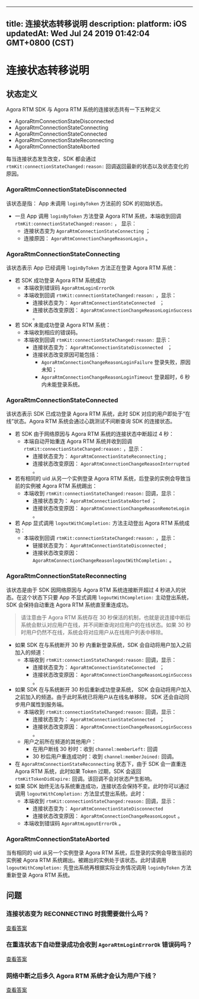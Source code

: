 
---
title: 连接状态转移说明
description: 
platform: iOS
updatedAt: Wed Jul 24 2019 01:42:04 GMT+0800 (CST)
---
# 连接状态转移说明
## 状态定义

Agora RTM SDK 与 Agora RTM 系统的连接状态共有一下五种定义

- AgoraRtmConnectionStateDisconnected
- AgoraRtmConnectionStateConnecting
- AgoraRtmConnectionStateConnected
- AgoraRtmConnectionStateReconnecting
- AgoraRtmConnectionStateAborted

每当连接状态发生改变，SDK 都会通过 `rtmKit:connectionStateChanged:reason:` 回调返回最新的状态以及状态变化的原因。

### AgoraRtmConnectionStateDisconnected

该状态是指： App 未调用 `loginByToken` 方法前的 SDK 的初始状态。

- 一旦 App 调用 `loginByToken` 方法登录 Agora RTM 系统，本端收到回调 `rtmKit:connectionStateChanged:reason:` ， 显示：
  - 连接状态变为 `AgoraRtmConnectionStateConnecting` ；
  - 连接原因： `AgoraRtmConnectionChangeReasonLogin` 。

### AgoraRtmConnectionStateConnecting

该状态表示 App 已经调用 `loginByToken` 方法正在登录 Agora RTM 系统：

- 若 SDK 成功登录 Agora RTM 系统成功
  - 本端收到错误码 `AgoraRtmLoginErrorOk`
  - 本端收到回调 `rtmKit:connectionStateChanged:reason:` ，显示：
    - 连接状态变为： `AgoraRtmConnectionStateConnected ` ； 
    - 连接状态改变原因： `AgoraRtmConnectionChangeReasonLoginSuccess` 。
- 若 SDK 未能成功登录 Agora RTM 系统：
  - 本端收到相应的错误码。
  - 本端收到回调 `rtmKit:connectionStateChanged:reason:` 显示：
    - 连接状态变为： `AgoraRtmConnectionStateDisconnected ` ； 
    - 连接状态改变原因可能包括：
      - `AgoraRtmConnectionChangeReasonLoginFailure`  登录失败，原因未知；
      - `AgoraRtmConnectionChangeReasonLoginTimeout` 登录超时，6 秒内未能登录系统。

### AgoraRtmConnectionStateConnected

该状态表示 SDK 已成功登录 Agora RTM 系统，此时 SDK 对应的用户即处于“在线”状态。Agora RTM 系统会通过心跳测试不间断查询 SDK 的连接状态。

- 若 SDK 由于网络原因与 Agora RTM 系统的连接状态中断超过 4 秒：
  - 本端自动开始重连 Agora RTM 系统并收到回调 `rtmKit:connectionStateChanged:reason:` ，显示：
    - 连接状态变为： `AgoraRtmConnectionStateReconnecting` ;
    - 连接状态改变原因： `AgoraRtmConnectionChangeReasonInterrupted` 。
- 若有相同的 uid 从另一个实例登录 Agora RTM 系统，后登录的实例会导致当前的实例被 Agora RTM 系统踢出：
  - 本端收到 `rtmKit:connectionStateChanged:reason:` 回调，显示：
    - 连接状态变为： `AgoraRtmConnectionStateAborted` ；
    - 连接状态改变原因： `AgoraRtmConnectionChangeReasonRemoteLogin` 。
- 若 App 显式调用 `logoutWithCompletion:` 方法主动登出 Agora RTM 系统成功：
  - 本端收到回调 `rtmKit:connectionStateChanged:reason:` ，显示：
    - 链接状态变为： `AgoraRtmConnectionStateDisconnected` ;
    - 连接状态改变原因：`AgoraRtmConnectionChangeReasonlogoutWithCompletion:` 。

### AgoraRtmConnectionStateReconnecting

该状态是由于 SDK 因网络原因与 Agora RTM 系统连接断开超过 4 秒进入的状态。在这个状态下只要 App 不显式调用 `logoutWithCompletion:` 主动登出系统， SDK 会保持自动重连 Agora RTM 系统直至重连成功。

> 请注意由于 Agora RTM 系统存在 30 秒保活的机制，也就是说连接中断后系统会默认对应用户在线，并不间断查询对应用户的在线状态。如果 30 秒时用户仍然不在线，系统会将对应用户从在线用户列表中移除。

- 如果 SDK 在与系统断开 30 秒 内重新登录系统，SDK 会自动将用户加入之前加入的频道：
  - 本端收到 `rtmKit:connectionStateChanged:reason:` 回调，显示：
    - 连接状态变为： `AgoraRtmConnectionStateConnected ` ；
    - 连接状态改变原因： `AgoraRtmConnectionChangeReasonLoginSuccess` 。
- 如果 SDK 在与系统断开 30 秒后重新成功登录系统， SDK 会自动将用户加入之前加入的频道。由于此时系统已将用户从在线名单移除， SDK 还会自动同步用户属性到服务端。
  - 本端收到 `rtmKit:connectionStateChanged:reason:` 回调，显示：
    - 连接状态变为： `AgoraRtmConnectionStateConnected ` ；
    - 连接状态改变原因： `AgoraRtmConnectionChangeReasonLoginSuccess` 。
  - 用户之前所在频道的其他用户：
    - 在用户断线 30 秒时：收到 `channel:memberLeft:` 回调 
    - 30 秒后用户重连成功时：收到 `channel:memberJoined:` 回调。
- 在 `AgoraRtmConnectionStateReconnecting` 状态下，由于 SDK 会一直重连 Agora RTM 系统，此时如果 Token 过期，SDK 会返回 `rtmKitTokenDidExpire:` 回调。该回调不会对状态产生影响。
- 如果 SDK 始终无法与系统重连成功，连接状态会保持不变。此时你可以通过调用 `logoutWithCompletion:` 方法显式登出系统。此时：
  - 本端收到 `rtmKit:connectionStateChanged:reason:` 回调，显示：
    - 连接状态变为： `AgoraRtmConnectionStateDisconnected`
    - 连接状态改变原因：  `AgoraRtmConnectionChangeReasonLogout` 。
  - 本端收到错误码 `AgoraRtmLogoutErrorOk` 。

### AgoraRtmConnectionStateAborted 

当有相同的 uid 从另一个实例登录 Agora RTM 系统，后登录的实例会导致当前的实例被 Agora RTM 系统踢出。被踢出的实例处于该状态。此时请调用 `logoutWithCompletion:` 先登出系统再根据实际业务情况调用 `loginByToken` 方法重新登录 Agora RTM 系统。

## 问题

<a name="reconnecting"></a>

### 连接状态变为 RECONNECTING 时我需要做什么吗？

[查看答案](#a1)

<a name="onLoginSuccess"></a>

### 在重连状态下自动登录成功会收到 `AgoraRtmLoginErrorOk` 错误码吗？

[查看答案](#a2)

<a name="keepalive"></a>

### 网络中断之后多久 Agora RTM 系统才会认为用户下线？

[查看答案](#a3)

<br></br><br></br><br></br><br></br><br></br><br></br><br></br><br></br><br></br><br></br><br></br><br></br><br></br><br></br><br></br><br></br><br></br><br></br><br></br><br></br><br></br><br></br><br></br><br></br><br></br><br></br><br></br><br></br><br></br><br></br><br></br><br></br><br></br><br></br><br></br><br></br><br></br><br></br><br></br><br></br><br></br><br></br><br></br><br></br><br></br><br></br><br></br><br></br>

## 答案
<a name="a1"></a>

###  Q：连接状态变为 AgoraRtmConnectionStateReconnecting 时我需要做什么吗？

A：连接中断后，SDK 会自动重连 Agora RTM 系统直至登录成功，无需人为干预。

[查看其他问题](#reconnecting)

<br></br><br></br><br></br><br></br><br></br><br></br><br></br><br></br><br></br><br></br><br></br><br></br><br></br><br></br><br></br><br></br><br></br><br></br><br></br><br></br><br></br><br></br><br></br><br></br><br></br><br></br><br></br><br></br><br></br><br></br><br></br><br></br><br></br><br></br><br></br><br></br><br></br><br></br><br></br><br></br><br></br><br></br><br></br><br></br><br></br><br></br><br></br><br></br>




<a name="a2"></a>
### Q：在重连状态下自动登录成功会收到 `AgoraRtmLoginErrorOk` 错误码吗？

A：`AgoraRtmLoginErrorOk` 错误码只有在你主动调用 `loginByToken`方法成功时才会返回。重连状态下，SDK 会自动登录 Agora RTM 系统，所以重连成功时不会返回该回调。

[查看其他问题](#onLoginSuccess)

<br></br><br></br><br></br><br></br><br></br><br></br><br></br><br></br><br></br><br></br><br></br><br></br><br></br><br></br><br></br><br></br><br></br><br></br><br></br><br></br><br></br><br></br><br></br><br></br><br></br><br></br><br></br><br></br><br></br><br></br><br></br><br></br><br></br><br></br><br></br><br></br><br></br><br></br><br></br><br></br><br></br><br></br><br></br><br></br><br></br><br></br><br></br><br></br>




<a name="a3"></a>
### Q：网络中断之后多久 Agora RTM 系统才会认为用户下线？

A：当 Agora RTM 系统检测到 SDK 断开连接 30 秒时会将对应用户从在线用户列表移除。

[查看其他问题](#keepalive)

